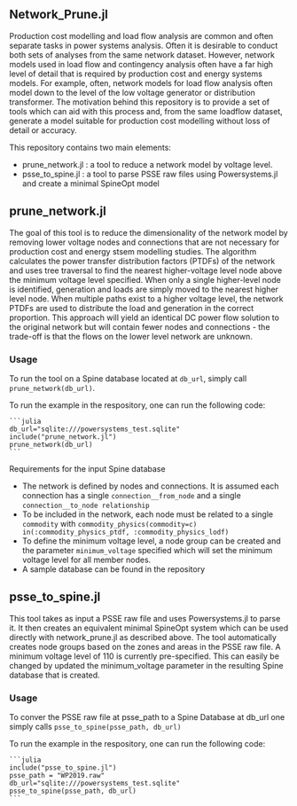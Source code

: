 ## Network_Prune.jl
Production cost modelling and load flow analysis are common and often separate tasks in power systems analysis. Often it is desirable to conduct both sets of analyses from the same network dataset. However, network models used in load flow and contingency analysis often have a far high level of detail that is required by production cost and energy systems models. For example, often, network models for load flow analysis often model down to the level of the low voltage generator or distribution transformer. The motivation behind this repository is to provide a set of tools which can aid with this process and, from the same loadflow dataset, generate a model suitable for production cost modelling without loss of detail or accuracy.

This repository contains two main elements:
 - prune_network.jl : a tool to reduce a network model by voltage level.
 - psse_to_spine.jl : a tool to parse PSSE raw files using Powersystems.jl and create a minimal SpineOpt model
  
 ## prune_network.jl 
 The goal of this tool is to reduce the dimensionality of the network model by removing lower voltage nodes and connections that are not necessary for production cost and energy stsem modelling studies. The algorithm calculates the power transfer distribution factors (PTDFs) of the network and uses tree traversal to find the nearest higher-voltage level node above the minimum voltage level specified. When only a single higher-level node is identified, generation and loads are simply moved to the nearest higher level node. When multiple paths exist to a higher voltage level, the network PTDFs are used to distribute the load and generation in the correct proportion. This approach will yield an identical DC power flow solution to the original network but will contain fewer nodes and connections - the trade-off is that the flows on the lower level network are unknown.

 ### Usage
To run the tool on a Spine database located at `db_url`, simply call `prune_network(db_url)`.

To run the example in the respository, one can run the following code:

    ```julia
    db_url="sqlite:///powersystems_test.sqlite"
    include("prune_network.jl")
    prune_network(db_url)
    ```

Requirements for the input Spine database
 - The network is defined by nodes and connections. It is assumed each connection has a single `connection__from_node` and a single `connection__to_node relationship`
 - To be included in the network, each node must be related to a single `commodity` with `commodity_physics(commodity=c) in(:commodity_physics_ptdf, :commodity_physics_lodf)`
 - To define the minimum voltage level, a node group can be created and the parameter `minimum_voltage` specified which will set the minimum voltage level for all member nodes. 
  - A sample database can be found in the repository

## psse_to_spine.jl 
This tool takes as input a PSSE raw file and uses Powersystems.jl to parse it. It then creates an equivalent minimal SpineOpt system which can be used directly with network_prune.jl as described above. The tool automatically creates node groups based on the zones and areas in the PSSE raw file. A minimum voltage level of 110 is currently pre-specified. This can easily be changed by updated the minimum_voltage parameter in the resulting Spine database that is created.

### Usage
To conver the PSSE raw file at psse_path to a Spine Database at db_url one simply calls `psse_to_spine(psse_path, db_url)`

To run the example in the respository, one can run the following code:

    ```julia
    include("psse_to_spine.jl")
    psse_path = "WP2019.raw"
    db_url="sqlite:///powersystems_test.sqlite"
    psse_to_spine(psse_path, db_url)
    ```